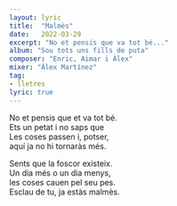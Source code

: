```yaml
---
layout: lyric
title:  "Malmès"
date:   2022-03-29
excerpt: "No et pensis que va tot bé..."
album: "Sou tots uns fills de puta"
composer: "Enric, Aimar i Àlex"
mixer: "Àlex Martínez"
tag:
- lletres
lyric: true
---
```


No et pensis que et va tot bé.<br>
Ets un petat i no saps que<br>
Les coses passen i, potser,<br>
aquí ja no hi tornaràs més.

Sents que la foscor existeix.<br>
Un dia més o un dia menys,<br>
les coses cauen pel seu pes.<br>
Esclau de tu, ja estàs malmès.